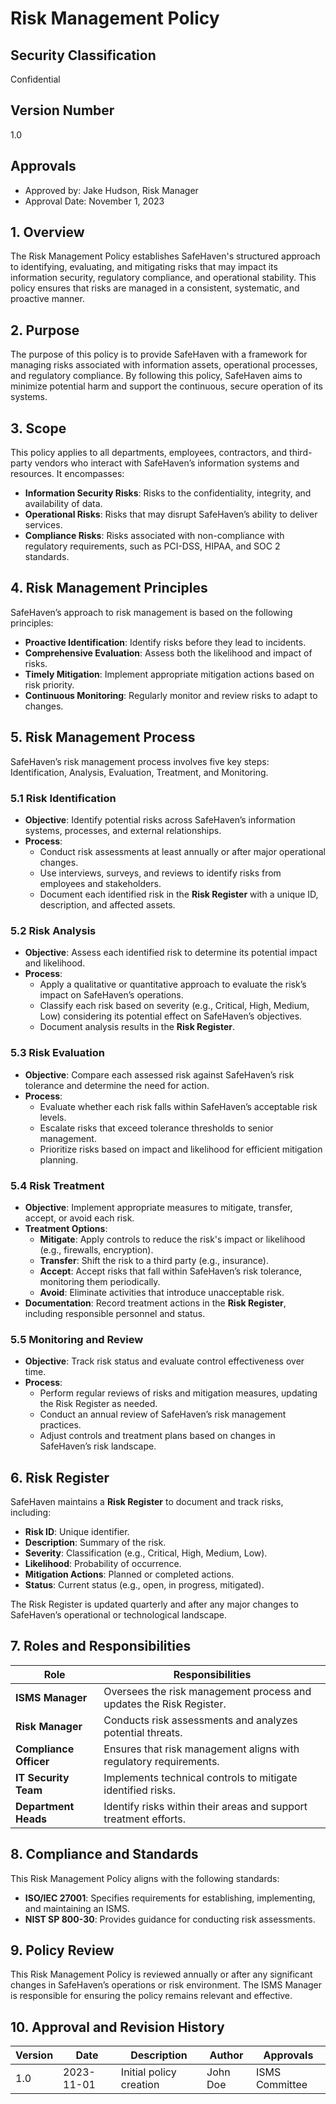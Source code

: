 # Risk Management Policy

## Security Classification
Confidential

## Version Number
1.0

## Approvals
- Approved by: Jake Hudson, Risk Manager
- Approval Date: November 1, 2023
  
## 1. Overview

The Risk Management Policy establishes SafeHaven's structured approach to identifying, evaluating, and mitigating risks that may impact its information security, regulatory compliance, and operational stability. This policy ensures that risks are managed in a consistent, systematic, and proactive manner.

## 2. Purpose

The purpose of this policy is to provide SafeHaven with a framework for managing risks associated with information assets, operational processes, and regulatory compliance. By following this policy, SafeHaven aims to minimize potential harm and support the continuous, secure operation of its systems.

## 3. Scope

This policy applies to all departments, employees, contractors, and third-party vendors who interact with SafeHaven’s information systems and resources. It encompasses:
- **Information Security Risks**: Risks to the confidentiality, integrity, and availability of data.
- **Operational Risks**: Risks that may disrupt SafeHaven’s ability to deliver services.
- **Compliance Risks**: Risks associated with non-compliance with regulatory requirements, such as PCI-DSS, HIPAA, and SOC 2 standards.

## 4. Risk Management Principles

SafeHaven’s approach to risk management is based on the following principles:
- **Proactive Identification**: Identify risks before they lead to incidents.
- **Comprehensive Evaluation**: Assess both the likelihood and impact of risks.
- **Timely Mitigation**: Implement appropriate mitigation actions based on risk priority.
- **Continuous Monitoring**: Regularly monitor and review risks to adapt to changes.

## 5. Risk Management Process

SafeHaven’s risk management process involves five key steps: Identification, Analysis, Evaluation, Treatment, and Monitoring.

### 5.1 Risk Identification
- **Objective**: Identify potential risks across SafeHaven’s information systems, processes, and external relationships.
- **Process**:
  - Conduct risk assessments at least annually or after major operational changes.
  - Use interviews, surveys, and reviews to identify risks from employees and stakeholders.
  - Document each identified risk in the **Risk Register** with a unique ID, description, and affected assets.

### 5.2 Risk Analysis
- **Objective**: Assess each identified risk to determine its potential impact and likelihood.
- **Process**:
  - Apply a qualitative or quantitative approach to evaluate the risk’s impact on SafeHaven’s operations.
  - Classify each risk based on severity (e.g., Critical, High, Medium, Low) considering its potential effect on SafeHaven’s objectives.
  - Document analysis results in the **Risk Register**.

### 5.3 Risk Evaluation
- **Objective**: Compare each assessed risk against SafeHaven’s risk tolerance and determine the need for action.
- **Process**:
  - Evaluate whether each risk falls within SafeHaven’s acceptable risk levels.
  - Escalate risks that exceed tolerance thresholds to senior management.
  - Prioritize risks based on impact and likelihood for efficient mitigation planning.

### 5.4 Risk Treatment
- **Objective**: Implement appropriate measures to mitigate, transfer, accept, or avoid each risk.
- **Treatment Options**:
  - **Mitigate**: Apply controls to reduce the risk's impact or likelihood (e.g., firewalls, encryption).
  - **Transfer**: Shift the risk to a third party (e.g., insurance).
  - **Accept**: Accept risks that fall within SafeHaven’s risk tolerance, monitoring them periodically.
  - **Avoid**: Eliminate activities that introduce unacceptable risk.
- **Documentation**: Record treatment actions in the **Risk Register**, including responsible personnel and status.

### 5.5 Monitoring and Review
- **Objective**: Track risk status and evaluate control effectiveness over time.
- **Process**:
  - Perform regular reviews of risks and mitigation measures, updating the Risk Register as needed.
  - Conduct an annual review of SafeHaven’s risk management practices.
  - Adjust controls and treatment plans based on changes in SafeHaven’s risk landscape.

## 6. Risk Register

SafeHaven maintains a **Risk Register** to document and track risks, including:
- **Risk ID**: Unique identifier.
- **Description**: Summary of the risk.
- **Severity**: Classification (e.g., Critical, High, Medium, Low).
- **Likelihood**: Probability of occurrence.
- **Mitigation Actions**: Planned or completed actions.
- **Status**: Current status (e.g., open, in progress, mitigated).

The Risk Register is updated quarterly and after any major changes to SafeHaven’s operational or technological landscape.

## 7. Roles and Responsibilities

| Role                       | Responsibilities                                                 |
|----------------------------|------------------------------------------------------------------|
| **ISMS Manager**           | Oversees the risk management process and updates the Risk Register. |
| **Risk Manager**           | Conducts risk assessments and analyzes potential threats.       |
| **Compliance Officer**     | Ensures that risk management aligns with regulatory requirements. |
| **IT Security Team**       | Implements technical controls to mitigate identified risks.     |
| **Department Heads**       | Identify risks within their areas and support treatment efforts.|

## 8. Compliance and Standards

This Risk Management Policy aligns with the following standards:
- **ISO/IEC 27001**: Specifies requirements for establishing, implementing, and maintaining an ISMS.
- **NIST SP 800-30**: Provides guidance for conducting risk assessments.

## 9. Policy Review

This Risk Management Policy is reviewed annually or after any significant changes in SafeHaven’s operations or risk environment. The ISMS Manager is responsible for ensuring the policy remains relevant and effective.

## 10. Approval and Revision History

| Version | Date       | Description                  | Author        | Approvals       |
|---------|------------|------------------------------|---------------|-----------------|
| 1.0     | 2023-11-01 | Initial policy creation      | John Doe    | ISMS Committee  |

